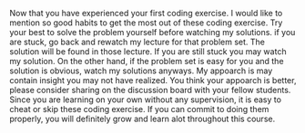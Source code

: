 Now that you have experienced your first coding exercise. I would like to mention so good habits to get the most out of these coding exercise. 
Try your best to solve the problem yourself before watching my solutions. if you are stuck, go back and rewatch my lecture for that problem set. 
The solution will be found in those lecture. If you are still stuck you may watch my solution. 
On the other hand, if the problem set is easy for you and the solution is obvious, watch my solutions anyways. 
My appoarch is may contain insight you may not have realized. 
You think your appoarch is better, please consider sharing on the discussion board with your fellow students.
Since you are learning on your own without any supervision, it is easy to cheat or skip these coding exercise. 
If you can commit to doing them properly, you will definitely grow and learn alot throughout this course.
